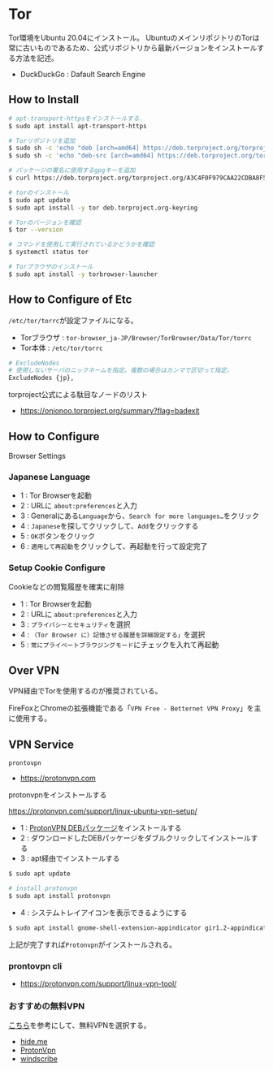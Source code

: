 # Tor

Tor環境をUbuntu 20.04にインストール。
UbuntuのメインリポジトリのTorは常に古いものであるため、公式リポジトリから最新バージョンをインストールする方法を記述。

- DuckDuckGo : Dafault Search Engine

## How to Install

```bash
# apt-transport-httpsをインストールする.
$ sudo apt install apt-transport-https
```

```bash
# Torリポジトリを追加
$ sudo sh -c 'echo "deb [arch=amd64] https://deb.torproject.org/torproject.org $(lsb_release -sc) main" > /etc/apt/sources.list.d/tor-project.list'
$ sudo sh -c 'echo "deb-src [arch=amd64] https://deb.torproject.org/torproject.org $(lsb_release -sc) main" >> /etc/apt/sources.list.d/tor-project.list'
```

```bash
# パッケージの署名に使用するgpgキーを追加
$ curl https://deb.torproject.org/torproject.org/A3C4F0F979CAA22CDBA8F512EE8CBC9E886DDD89.asc | sudo apt-key add -
```

```bash
# torのインストール
$ sudo apt update
$ sudo apt install -y tor deb.torproject.org-keyring
```

```bash
# Torのバージョンを確認
$ tor --version

# コマンドを使用して実行されているかどうかを確認
$ systemctl status tor
```

```bash
# Torブラウザのインストール
$ sudo apt install -y torbrowser-launcher
```

## How to Configure of Etc

`/etc/tor/torrc`が設定ファイルになる。

- Torブラウザ : `tor-browser_ja-JP/Browser/TorBrowser/Data/Tor/torrc`
- Tor本体 : `/etc/tor/torrc`

```bash
# ExcludeNodes
# 使用しないサーバのニックネームを指定。複数の場合はカンマで区切って指定。
ExcludeNodes {jp},
```

torproject公式による駄目なノードのリスト

- https://onionoo.torproject.org/summary?flag=badexit

## How to Configure

Browser Settings

### Japanese Language

- 1 : Tor Browserを起動
- 2 : URLに `about:preferences`と入力
- 3 : Generalにある`Language`から、`Search for more languages…`をクリック
- 4 : `Japanese`を探してクリックして、`Add`をクリックする
- 5 : `OK`ボタンをクリック
- 6 : `適用して再起動`をクリックして、再起動を行って設定完了

### Setup Cookie Configure

Cookieなどの閲覧履歴を確実に削除

- 1 : Tor Browserを起動
- 2 : URLに `about:preferences`と入力
- 3 : `プライバシーとセキュリティ`を選択
- 4 : `（Tor Browser に）記憶させる履歴を詳細設定する」`を選択
- 5 : `常にプライベートブラウジングモード`にチェックを入れて再起動

## Over VPN

VPN経由でTorを使用するのが推奨されている。

FireFoxとChromeの拡張機能である「`VPN Free - Betternet VPN Proxy`」を主に使用する。

## VPN Service

`prontovpn`

- https://protonvpn.com

protonvpnをインストールする

https://protonvpn.com/support/linux-ubuntu-vpn-setup/

- 1 : [ProtonVPN DEBパッケージ](https://protonvpn.com/download/protonvpn-stable-release_1.0.1-1_all.deb)をインストールする
- 2 : ダウンロードしたDEBパッケージをダブルクリックしてインストールする
- 3 : apt経由でインストールする

```bash
$ sudo apt update

# install protonvpn
$ sudo apt install protonvpn
```

- 4 : システムトレイアイコンを表示できるようにする

```bash
$ sudo apt install gnome-shell-extension-appindicator gir1.2-appindicator3-0.1
```

上記が完了すれば`Protonvpn`がインストールされる。

### prontovpn cli

- https://protonvpn.com/support/linux-vpn-tool/

### おすすめの無料VPN

[こちら](https://ja.vpnmentor.com/blog/%EF%BC%88%E6%9C%AC%E5%BD%93%E3%81%AB%E7%84%A1%E6%96%99%E3%81%AE%EF%BC%89%E3%83%99%E3%82%B9%E3%83%88vpn%E3%82%B5%E3%83%BC%E3%83%93%E3%82%B9/)を参考にして、無料VPNを選択する。

- [hide.me](https://hide.me/ja)
- [ProtonVpn](https://protonvpn.com/free-vpn)
- [windscribe](https://jpn.windscribe.com)
